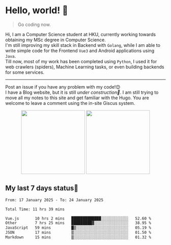# Hello, world! 🥰
> Go coding now.
  
Hi, I am a Computer Science student at HKU, currently working towards obtaining my MSc degree in Computer Science.  
I'm still improving my skill stack in Backend with `Golang`, while I am able to write simple code for the Frontend `Vue3` and Android applications using `Java`.  
Till now, most of my work has been completed using `Python`, I used it for web crawlers (spiders), Machine Learning tasks, or even building backends for some services.

-------
Post an issue if you have any problem with my code!😊  
I have a Blog website, but it is still *under construction🚧*. I am still trying to move all my notes to this site and get familiar with the Hugo. You are welcome to leave a comment using the in-site Giscus system.  


<div align="center">
<div><img src="https://github-readme-stats.vercel.app/api?username=Xrondev&count_private=true" height="200px"/> <img src="https://github-readme-stats.vercel.app/api/top-langs/?username=Xrondev" height="200px"/></div>
</div>
<div align="center"></div>  

## My last 7 days status🧐

<!--START_SECTION:waka-->

```txt
From: 17 January 2025 - To: 24 January 2025

Total Time: 11 hrs 39 mins

Vue.js       10 hrs 2 mins   █████████████░░░░░░░░░░░░   52.60 %
Other        7 hrs 25 mins   █████████▓░░░░░░░░░░░░░░░   38.95 %
JavaScript   59 mins         █▒░░░░░░░░░░░░░░░░░░░░░░░   05.19 %
JSON         17 mins         ▒░░░░░░░░░░░░░░░░░░░░░░░░   01.50 %
Markdown     15 mins         ▒░░░░░░░░░░░░░░░░░░░░░░░░   01.32 %
```

<!--END_SECTION:waka-->
